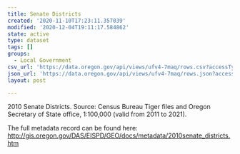 ```yaml
---
title: Senate Districts
created: '2020-11-10T17:23:11.357039'
modified: '2020-12-04T19:11:17.584862'
state: active
type: dataset
tags: []
groups:
  - Local Government
csv_url: 'https://data.oregon.gov/api/views/ufv4-7maq/rows.csv?accessType=DOWNLOAD'
json_url: 'https://data.oregon.gov/api/views/ufv4-7maq/rows.json?accessType=DOWNLOAD'
layout: post

---
```

2010 Senate Districts. Source: Census Bureau Tiger files and Oregon Secretary of State office, 1:100,000 (valid from 2011 to 2021).

The full metadata record can be found here: http://gis.oregon.gov/DAS/EISPD/GEO/docs/metadata/2010senate_districts.htm
